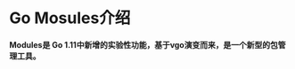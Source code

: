 <!--
 * @Description: In User Settings Edit
 * @Author: your name
 * @Date: 2019-09-21 10:10:23
 * @LastEditTime: 2019-09-21 12:59:40
 * @LastEditors: Please set LastEditors
 -->
# Go Mosules介绍
#### Modules是 Go 1.11中新增的实验性功能，基于vgo演变而来，是一个新型的包管理工具。
